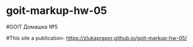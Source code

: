# goit-markup-hw-05

#GOIT Домашка №5

#This site a publication- https://zlukaprapor.github.io/goit-markup-hw-05/
